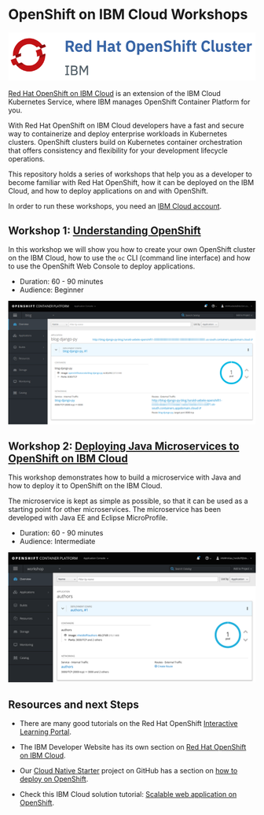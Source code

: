 # OpenShift on IBM Cloud Workshops

![logo](images/os_logo.png)

[Red Hat OpenShift on IBM Cloud](https://cloud.ibm.com/docs/openshift?topic=openshift-why_openshift) is an extension of the IBM Cloud Kubernetes Service, where IBM manages OpenShift Container Platform for you. 

With Red Hat OpenShift on IBM Cloud developers have a fast and secure way to containerize and deploy enterprise workloads in Kubernetes clusters. OpenShift clusters build on Kubernetes container orchestration that offers consistency and flexibility for your development lifecycle operations.

This repository holds a series of workshops that help you as a developer to become familiar with Red Hat OpenShift, how it can be deployed on the IBM Cloud, and how to deploy applications on and with OpenShift.

In order to run these workshops, you need an [IBM Cloud account](https://cloud.ibm.com/registration).

## Workshop 1: [Understanding OpenShift](1-understanding-openshift/README.md#understanding-openshift)

In this workshop we will show you how to create your own OpenShift cluster on the IBM Cloud, how to use the `oc` CLI (command line interface) and how to use the OpenShift Web Console to deploy applications.

* Duration: 60 - 90 minutes
* Audience: Beginner

<kbd><img src="images/workshop-1.png" /></kbd>


## Workshop 2: [Deploying Java Microservices to OpenShift on IBM Cloud](https://github.com/nheidloff/openshift-on-ibm-cloud-workshops/tree/master/2-deploying-to-openshift#deploying-java-microservices-to-openshift-on-ibm-cloud)

This workshop demonstrates how to build a microservice with Java and how to deploy it to OpenShift on the IBM Cloud.

The microservice is kept as simple as possible, so that it can be used as a starting point for other microservices. The microservice has been developed with Java EE and Eclipse MicroProfile.

* Duration: 60 - 90 minutes
* Audience: Intermediate

<kbd><img src="images/workshop-2.png" /></kbd>

## Resources and next Steps

* There are many good tutorials on the Red Hat OpenShift [Interactive Learning Portal](https://learn.openshift.com/).

* The IBM Developer Website has its own section on [Red Hat OpenShift on IBM Cloud](https://developer.ibm.com/components/redhat-openshift-ibm-cloud/).

* Our [Cloud Native Starter](https://github.com/IBM/cloud-native-starter) project on GitHub has a section on [how to deploy on OpenShift](https://github.com/IBM/cloud-native-starter/blob/master/documentation/OpenShiftIKSDeployment.md#deploy-cloud-native-starter-on-openshift-on-ibm-cloud).

* Check this IBM Cloud solution tutorial: [Scalable web application on OpenShift](https://cloud.ibm.com/docs/tutorials?topic=solution-tutorials-scalable-webapp-openshift).

